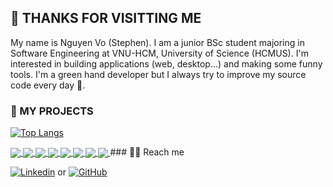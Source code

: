 ## 👋 THANKS FOR VISITTING ME

My name is Nguyen Vo (Stephen). I am a junior BSc student majoring in Software Engineering at VNU-HCM, University of Science (HCMUS). I'm interested in building applications (web, desktop...) and making some funny tools. I'm a green hand developer but I always try to improve my source code every day 💪.

### 🚀 MY PROJECTS

[![Top Langs](https://github-readme-stats.vercel.app/api/top-langs/?username=NguyenSWE&layout=compact&custom_title=Languages%20📚&card_width=750&hide=css,scss,less,handlebars)](https://github.com/NguyenSWE/NguyenSWE)

<a href="https://github.com/NguyenSWE/BookBook">
  <img align="center" src="https://github-readme-stats.vercel.app/api/pin/?username=NguyenSWE&repo=BookBook&theme=tokyonight" />
</a>
<a href="https://github.com/NguyenSWE/IN4-COVID19">
  <img align="center" src="https://github-readme-stats.vercel.app/api/pin/?username=NguyenSWE&repo=IN4-COVID19&theme=radical" />
</a>

<a href="https://github.com/NguyenSWE/MediaPlayer">
  <img align="center" src="https://github-readme-stats.vercel.app/api/pin/?username=NguyenSWE&repo=MediaPlayer&theme=vision-friendly-dark" />
</a>

<a href="https://github.com/NguyenSWE/AI-Fundamentals-Lab1">
  <img align="center" src="https://github-readme-stats.vercel.app/api/pin/?username=NguyenSWE&repo=AI-Fundamentals-Lab1&theme=solarized-dark" />
</a>
<a href="https://github.com/NguyenSWE/Money-Heist">
  <img align="center" src="https://github-readme-stats.vercel.app/api/pin/?username=NguyenSWE&repo=Money-Heist&theme=blue-green" />
</a>
<a href="https://github.com/NguyenSWE/ZuaTiengViet">
  <img align="center" src="https://github-readme-stats.vercel.app/api/pin/?username=NguyenSWE&repo=ZuaTiengViet&theme=codeSTACKr" />
</a>
<a href="https://github.com/NguyenSWE/SimpleShop">
  <img align="center" src="https://github-readme-stats.vercel.app/api/pin/?username=NguyenSWE&repo=SimpleShop&theme=vue-dark" />
</a>
<a href="https://github.com/NguyenSWE/Leetcode-300BaiCodeThieuNhi">
  <img align="center" src="https://github-readme-stats.vercel.app/api/pin/?username=NguyenSWE&repo=Leetcode-300BaiCodeThieuNhi&theme=ocean_dark" />
</a>
### 🙋‍♂️ Reach me

[![Linkedin](https://upload.wikimedia.org/wikipedia/commons/thumb/8/80/LinkedIn_Logo_2013.svg/80px-LinkedIn_Logo_2013.svg.png)](https://www.linkedin.com/in/nguyenvht/)  or [![GitHub](https://upload.wikimedia.org/wikipedia/commons/thumb/2/29/GitHub_logo_2013.svg/65px-GitHub_logo_2013.svg.png?20220810213409)](https://github.com/NguyenSWE/)
